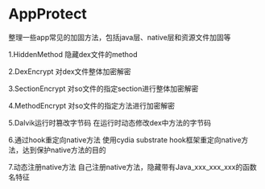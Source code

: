 # AppProtect
整理一些app常见的加固方法，包括java层、native层和资源文件加固等

1.HiddenMethod
隐藏dex文件的method

2.DexEncrypt
对dex文件整体加密解密

3.SectionEncrypt
对so文件的指定section进行整体加密解密

4.MethodEncrypt
对so文件的指定方法进行加密解密

5.Dalvik运行时篡改字节码 
在运行时动态修改dex中方法的字节码

6.通过hook重定向native方法
使用cydia substrate hook框架重定向native方法，达到保护native方法的目的

7.动态注册native方法
自己注册native方法，隐藏带有Java_xxx_xxx_xxx的函数名特征